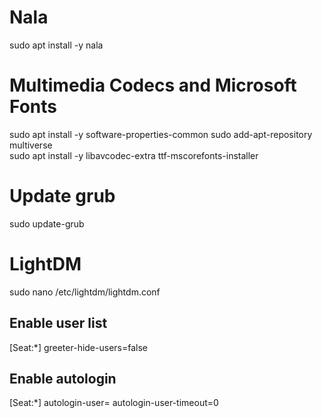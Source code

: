 # Nala 

sudo apt install -y nala

# Multimedia Codecs and Microsoft Fonts

sudo apt install -y software-properties-common
sudo add-apt-repository multiverse  
sudo apt install -y libavcodec-extra ttf-mscorefonts-installer

# Update grub

sudo update-grub

# LightDM 

sudo nano /etc/lightdm/lightdm.conf

## Enable user list

[Seat:*]
greeter-hide-users=false

## Enable autologin

[Seat:*]
autologin-user=
autologin-user-timeout=0

